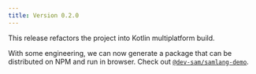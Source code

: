```yaml
---
title: Version 0.2.0
---
```


This release refactors the project into Kotlin multiplatform build.

With some engineering, we can now generate a package that can be distributed on NPM and run in
browser. Check out [`@dev-sam/samlang-demo`](https://www.npmjs.com/package/@dev-sam/samlang-demo).
